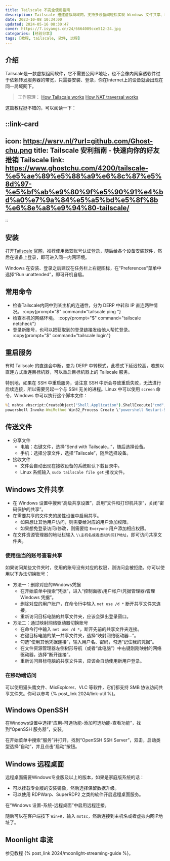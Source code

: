 ```yaml
---
title: Tailscale 不完全使用指南
description: Tailscale 搭建虚拟局域网，支持多设备间轻松实现 Windows 文件共享、SSH 访问、远程桌面及 Moonlight 游戏串流。
date: 2023-10-08 10:34:00
updated: 2024-05-16 08:30:47
cover: https://7.isyangs.cn/24/6664009cce512-24.jpg
categories: [经验分享]
tags: [教程, tailscale, 软件, 远程]
---
```


## 介绍

Tailscale是一款虚拟组网软件，它不需要公网IP地址，也不会像内网穿透软件过于依赖转发服务器的带宽，只需要安装、登录，你在Internet上的设备就会出现在同一局域网下。

> 工作原理：
> [How Tailscale works](https://tailscale.com/blog/how-tailscale-works)
> [How NAT traversal works](https://tailscale.com/blog/how-nat-traversal-works)

这篇教程挺不错的，可以阅读一下：

::link-card
---
icon: https://wsrv.nl/?url=github.com/Ghost-chu.png
title: Tailscale 安利指南 - 快速向你的好友推销 Tailscale
link: https://www.ghostchu.com/4200/tailscale-%e5%ae%89%e5%88%a9%e6%8c%87%e5%8d%97-%e5%bf%ab%e9%80%9f%e5%90%91%e4%bd%a0%e7%9a%84%e5%a5%bd%e5%8f%8b%e6%8e%a8%e9%94%80-tailscale/
---
::

## 安装

打开[Tailscale 官网](https://tailscale.com/)，推荐使用微软账号认证登录，随后给各个设备安装软件，然后在设备上登录，即可进入同一内网环境。

Windows 在安装、登录之后建议在任务栏上右键图标，在“Preferences”菜单中选择“Run unattended”，即可开机自启。

## 常用命令

- 检查Tailscale内网中到某主机的连通性，分为 DERP 中转和 IP 直连两种情况。
  :copy{prompt="$" command="tailscale ping <host>"}
- 检查本机的网络环境。
  :copy{prompt="$" command="tailscale netcheck"}
- 登录新账号，也可以把获取到的登录链接发给他人帮忙登录。
  :copy{prompt="$" command="tailscale login"}

## 重启服务

有时 Tailscale 的直连会中断，变为 DERP 中转模式，此模式下延迟较高，若想以直连方式重连目标机器，可以重启目标机器上的 Tailscale 服务。

特别地，如果在 SSH 中重启服务，请注意 SSH 中断会导致重启失败，无法进行后续连接，所以需要另起一个与 SSH 无关的进程。Linux 中可以使用 `screen` 命令，Windows 中可以执行这个脚本文件：

```bat [restart-tailscale.bat]
%1 mshta vbscript:CreateObject("Shell.Application").ShellExecute("cmd","/c %~s0 ::","","runas",1)(window.close) && exit
powershell Invoke-WmiMethod Win32_Process Create \"powershell Restart-Service Tailscale\"
```

## 传送文件

- 分享文件
  - 电脑：右键文件，选择“Send with Tailscale...”，随后选择设备。
  - 手机：选择分享文件，选择“Tailscale”，随后选择设备。
- 接收文件
  - 文件会自动出现在接收设备的系统默认下载目录中。
  - Linux 系统输入 `sudo tailscale file get` 接收文件。

## Windows 文件共享

- 在 Windows 设置中搜索“高级共享设置”，启用“文件和打印机共享”，关闭“密码保护的共享”。
- 在需要共享的文件夹的属性设置中启用共享。
  - 如果想让其他用户访问，则需要给对应的用户添加权限。
  - 如果想免登录访问/修改，则需要给 `Everyone` 用户添加相应权限。
- 在文件资源管理器的地址栏输入 `\\主机名或者虚拟内网IP地址`，即可访问共享文件夹。

### 使用适当的账号查看共享

如果访问某些文件夹时，使用的账号没有对应的权限，则访问会被拒绝。你可以使用以下办法切换账号：

- 方法一：删除对应的Windows凭据
  - 在开始菜单中搜索“凭据”，进入“控制面板\用户帐户\凭据管理器\管理 Windows 凭据”。
  - 删除对应的用户账户，在命令行中输入 `net use /d *` 断开共享文件夹连接。
  - 重新访问目标电脑的共享文件夹，应该会弹出登录窗口。
- 方法二：通过映射网络驱动器切换账号
  - 在命令行中输入 `net use /d *`，断开先前的共享文件夹连接。
  - 右键目标电脑的某一共享文件夹，选择“映射网络驱动器…”。
  - 勾选“使用其他凭据连接”，输入用户名、密码，勾选“记住我的凭据”。
  - 在文件资源管理器左侧树形导航（或者“此电脑”）中右键刚刚映射的网络驱动器，选择“断开连接”。
  - 重新访问目标电脑的共享文件夹，应该会自动使用新用户登录。

### 在移动端访问

可以使用猫头鹰文件、MixExplorer、VLC 等软件，它们都支持 SMB 协议访问共享文件夹。你可以参考 {% post_link 2024/link-util %}。

## Windows OpenSSH

在Windows设置中选择“应用-可选功能-添加可选功能-查看功能”，找到“OpenSSH 服务器”，安装。

在开始菜单中搜索“服务”并打开，找到“OpenSSH SSH Server”，双击，启动类型选择“自动”，并且点击“启动”按钮。

## Windows 远程桌面

远程桌面需要Windows专业版及以上的版本，如果是家庭版系统的话：

- 可以挂载专业版的安装镜像，然后选择保留数据升级。
- 可以使用 RDPWarp、SuperRDP2 之类的软件开启远程桌面服务。

在“Windows 设置-系统-远程桌面”中启用远程连接。

随后可以在客户端按下 `Win+R`，输入 `mstsc`，然后连接到主机名或者虚拟内网IP地址了。

## Moonlight 串流

参见教程 {% post_link 2024/moonlight-streaming-guide %}。
